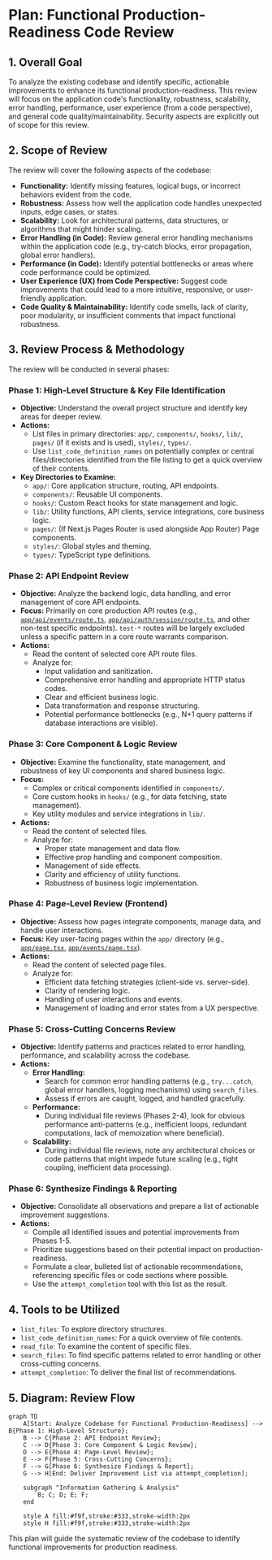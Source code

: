 # Plan: Functional Production-Readiness Code Review

## 1. Overall Goal
To analyze the existing codebase and identify specific, actionable improvements to enhance its functional production-readiness. This review will focus on the application code's functionality, robustness, scalability, error handling, performance, user experience (from a code perspective), and general code quality/maintainability. Security aspects are explicitly out of scope for this review.

## 2. Scope of Review
The review will cover the following aspects of the codebase:

*   **Functionality:** Identify missing features, logical bugs, or incorrect behaviors evident from the code.
*   **Robustness:** Assess how well the application code handles unexpected inputs, edge cases, or states.
*   **Scalability:** Look for architectural patterns, data structures, or algorithms that might hinder scaling.
*   **Error Handling (in Code):** Review general error handling mechanisms within the application code (e.g., try-catch blocks, error propagation, global error handlers).
*   **Performance (in Code):** Identify potential bottlenecks or areas where code performance could be optimized.
*   **User Experience (UX) from Code Perspective:** Suggest code improvements that could lead to a more intuitive, responsive, or user-friendly application.
*   **Code Quality & Maintainability:** Identify code smells, lack of clarity, poor modularity, or insufficient comments that impact functional robustness.

## 3. Review Process & Methodology

The review will be conducted in several phases:

### Phase 1: High-Level Structure & Key File Identification
*   **Objective:** Understand the overall project structure and identify key areas for deeper review.
*   **Actions:**
    *   List files in primary directories: `app/`, `components/`, `hooks/`, `lib/`, `pages/` (if it exists and is used), `styles/`, `types/`.
    *   Use `list_code_definition_names` on potentially complex or central files/directories identified from the file listing to get a quick overview of their contents.
*   **Key Directories to Examine:**
    *   `app/`: Core application structure, routing, API endpoints.
    *   `components/`: Reusable UI components.
    *   `hooks/`: Custom React hooks for state management and logic.
    *   `lib/`: Utility functions, API clients, service integrations, core business logic.
    *   `pages/`: (If Next.js Pages Router is used alongside App Router) Page components.
    *   `styles/`: Global styles and theming.
    *   `types/`: TypeScript type definitions.

### Phase 2: API Endpoint Review
*   **Objective:** Analyze the backend logic, data handling, and error management of core API endpoints.
*   **Focus:** Primarily on core production API routes (e.g., [`app/api/events/route.ts`](app/api/events/route.ts:0), [`app/api/auth/session/route.ts`](app/api/auth/session/route.ts:0), and other non-test specific endpoints). `test-*` routes will be largely excluded unless a specific pattern in a core route warrants comparison.
*   **Actions:**
    *   Read the content of selected core API route files.
    *   Analyze for:
        *   Input validation and sanitization.
        *   Comprehensive error handling and appropriate HTTP status codes.
        *   Clear and efficient business logic.
        *   Data transformation and response structuring.
        *   Potential performance bottlenecks (e.g., N+1 query patterns if database interactions are visible).

### Phase 3: Core Component & Logic Review
*   **Objective:** Examine the functionality, state management, and robustness of key UI components and shared business logic.
*   **Focus:**
    *   Complex or critical components identified in `components/`.
    *   Core custom hooks in `hooks/` (e.g., for data fetching, state management).
    *   Key utility modules and service integrations in `lib/`.
*   **Actions:**
    *   Read the content of selected files.
    *   Analyze for:
        *   Proper state management and data flow.
        *   Effective prop handling and component composition.
        *   Management of side effects.
        *   Clarity and efficiency of utility functions.
        *   Robustness of business logic implementation.

### Phase 4: Page-Level Review (Frontend)
*   **Objective:** Assess how pages integrate components, manage data, and handle user interactions.
*   **Focus:** Key user-facing pages within the `app/` directory (e.g., [`app/page.tsx`](app/page.tsx:0), [`app/events/page.tsx`](app/events/page.tsx:0)).
*   **Actions:**
    *   Read the content of selected page files.
    *   Analyze for:
        *   Efficient data fetching strategies (client-side vs. server-side).
        *   Clarity of rendering logic.
        *   Handling of user interactions and events.
        *   Management of loading and error states from a UX perspective.

### Phase 5: Cross-Cutting Concerns Review
*   **Objective:** Identify patterns and practices related to error handling, performance, and scalability across the codebase.
*   **Actions:**
    *   **Error Handling:**
        *   Search for common error handling patterns (e.g., `try...catch`, global error handlers, logging mechanisms) using `search_files`.
        *   Assess if errors are caught, logged, and handled gracefully.
    *   **Performance:**
        *   During individual file reviews (Phases 2-4), look for obvious performance anti-patterns (e.g., inefficient loops, redundant computations, lack of memoization where beneficial).
    *   **Scalability:**
        *   During individual file reviews, note any architectural choices or code patterns that might impede future scaling (e.g., tight coupling, inefficient data processing).

### Phase 6: Synthesize Findings & Reporting
*   **Objective:** Consolidate all observations and prepare a list of actionable improvement suggestions.
*   **Actions:**
    *   Compile all identified issues and potential improvements from Phases 1-5.
    *   Prioritize suggestions based on their potential impact on production-readiness.
    *   Formulate a clear, bulleted list of actionable recommendations, referencing specific files or code sections where possible.
    *   Use the `attempt_completion` tool with this list as the result.

## 4. Tools to be Utilized
*   `list_files`: To explore directory structures.
*   `list_code_definition_names`: For a quick overview of file contents.
*   `read_file`: To examine the content of specific files.
*   `search_files`: To find specific patterns related to error handling or other cross-cutting concerns.
*   `attempt_completion`: To deliver the final list of recommendations.

## 5. Diagram: Review Flow

```mermaid
graph TD
    A[Start: Analyze Codebase for Functional Production-Readiness] --> B{Phase 1: High-Level Structure};
    B --> C{Phase 2: API Endpoint Review};
    C --> D{Phase 3: Core Component & Logic Review};
    D --> E{Phase 4: Page-Level Review};
    E --> F{Phase 5: Cross-Cutting Concerns};
    F --> G[Phase 6: Synthesize Findings & Report];
    G --> H[End: Deliver Improvement List via attempt_completion];

    subgraph "Information Gathering & Analysis"
        B; C; D; E; F;
    end

    style A fill:#f9f,stroke:#333,stroke-width:2px
    style H fill:#f9f,stroke:#333,stroke-width:2px
```

This plan will guide the systematic review of the codebase to identify functional improvements for production readiness.